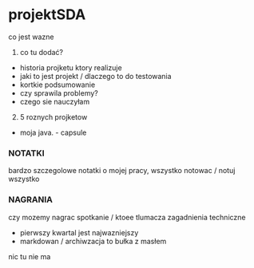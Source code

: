 # projektSDA
co jest wazne 

1. co tu dodać? 
- historia projketu ktory realizuje 
- jaki to jest projekt / dlaczego to do testowania 
- kortkie podsumowanie
- czy sprawila problemy? 
- czego sie nauczyłam 

2. 5 roznych projketow 
- moja java. - capsule 

### NOTATKI
bardzo szczegolowe notatki o mojej pracy, wszystko notowac / notuj wszystko 

### NAGRANIA
czy mozemy nagrac spotkanie / ktoee tlumacza zagadnienia techniczne 

- pierwszy kwartal jest najwazniejszy 
- markdowan / archiwzacja to bułka z masłem 

nic tu nie ma 
